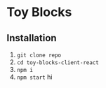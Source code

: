 # Toy Blocks

## Installation

1. `git clone repo`
2. `cd toy-blocks-client-react`
3. `npm i`
4. `npm start`
hi
